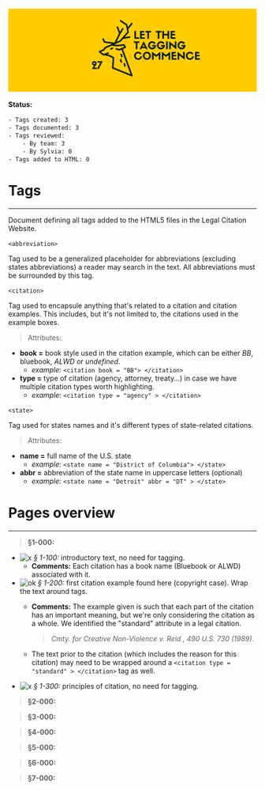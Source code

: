 ![HTML5 TAGS](https://github.com/johncurcio/fluffy-rainbow-colored-unicorn/blob/master/tags.jpg?raw=true)

**Status:**

    - Tags created: 3
    - Tags documented: 3
    - Tags reviewed: 
        - By team: 3
        - By Sylvia: 0
    - Tags added to HTML: 0

# Tags
---
Document defining all tags added to the HTML5 files in the Legal Citation Website. 

```
<abbreviation>
```

Tag used to be a generalized placeholder for abbreviations (excluding states abbreviations) a reader may search in the text. All abbreviations must be surrounded by this tag.

```
<citation>
```

Tag used to encapsule anything that's related to a citation and citation examples. This includes, but it's not limited to, the citations used in the example boxes. 

> Attributes:
  * **book =** book style used in the citation example, which can be either *BB*, bluebook, *ALWD* or *undefined*. 
    - *example:* ``<citation book = "BB"> </citation>``
  * **type =** type of citation (agency, attorney, treaty...) in case we have multiple citation types worth highlighting.
    - *example:* ``<citation type = "agency" > </citation>``

```
<state>
```

Tag used for states names and it's different types of state-related citations. 
>  Attributes:
  * **name =** full name of the U.S. state
    - *example:* ``<state name = "District of Columbia"> </state>``    
  * **abbr =** abbreviation of the state name in uppercase letters (optional)
    - *example:* ``<state name = "Detroit" abbr = "DT" > </state>``

# Pages overview
---

 >  **§1-000:**
    
* ![x](http://icons.iconarchive.com/icons/double-j-design/origami-colored-pencil/16/red-cross-icon.png) *§ 1-100:* introductory text, no need for tagging. 
    * **Comments:** Each citation has a book name (Bluebook or ALWD) associated with it. 
*  ![ok](http://icons.iconarchive.com/icons/double-j-design/origami-colored-pencil/16/yellow-ok-icon.png) *§ 1-200:* first citation example found here (copyright case). Wrap the text around tags.
    * **Comments:** The example given is such that each part of the citation has an important meaning, but we're only considering the citation as a whole. We identified the "standard" attribute in a legal citation. 
        > *Cmty. for Creative Non-Violence v. Reid  , 490 U.S. 730 (1989).* 

    * The text prior to the citation (which includes the reason for this citation) may need to be wrapped around a ``<citation type = "standard" > </citation>`` tag as well. 
*   ![x](http://icons.iconarchive.com/icons/double-j-design/origami-colored-pencil/16/red-cross-icon.png) *§ 1-300:* principles of citation, no need for tagging.
    
 >  **§2-000:**
 
 >  **§3-000:**
 
 >  **§4-000:**
 
 >  **§5-000:**
 
 >  **§6-000:**
 
 >  **§7-000:**
